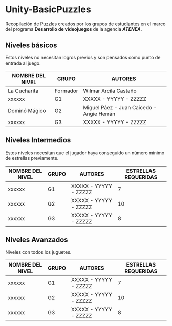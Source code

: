 # Unity-BasicPuzzles
Recopilación de Puzzles creados por los grupos de estudiantes en el marco del programa **Desarrollo de videojuegos** de la agencia **_ATENEA_**.  

## Niveles básicos
Estos niveles no necesitan logros previos y son pensados como punto de entrada al juego.  

| NOMBRE DEL NIVEL | GRUPO | AUTORES |
| ---------------- | ----- | ------- |
| La Cucharita     | Formador | Wilmar Arcila Castaño |
| xxxxxx           | G1    | XXXXX - YYYYY - ZZZZZ |
| Dominó Mágico           | G2    | Miguel Páez - Juan Caicedo - Angie Herrán |
| xxxxxx           | G3    | XXXXX - YYYYY - ZZZZZ |  

## Niveles Intermedios
Estos niveles necesitan que el jugador haya conseguido un número mínimo de estrellas previamente.  

| NOMBRE DEL NIVEL | GRUPO | AUTORES | ESTRELLAS REQUERIDAS |
| ---------------- | ----- | ------- | -------------------- |
| xxxxxx           | G1    | XXXXX - YYYYY - ZZZZZ | 7 |
| xxxxxx           | G2    | XXXXX - YYYYY - ZZZZZ | 10 |
| xxxxxx           | G3    | XXXXX - YYYYY - ZZZZZ | 8 |  

## Niveles Avanzados
Niveles con todos los juguetes.  

| NOMBRE DEL NIVEL | GRUPO | AUTORES | ESTRELLAS REQUERIDAS |
| ---------------- | ----- | ------- | -------------------- |
| xxxxxx           | G1    | XXXXX - YYYYY - ZZZZZ | 7 |
| xxxxxx           | G2    | XXXXX - YYYYY - ZZZZZ | 10 |
| xxxxxx           | G3    | XXXXX - YYYYY - ZZZZZ | 8 |
